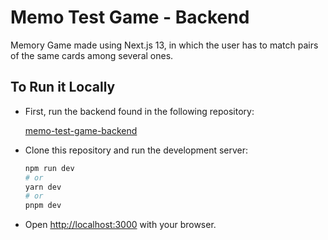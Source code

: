 # Memo Test Game - Backend

Memory Game made using Next.js 13, in which the user has to match pairs of the same cards among several ones.

## To Run it Locally

- First, run the backend found in the following repository:

  [memo-test-game-backend](https://github.com/0xB370/memo-test-game-backend)

- Clone this repository and run the development server:

  ```bash
  npm run dev
  # or
  yarn dev
  # or
  pnpm dev
  ```

- Open [http://localhost:3000](http://localhost:3000) with your browser.

